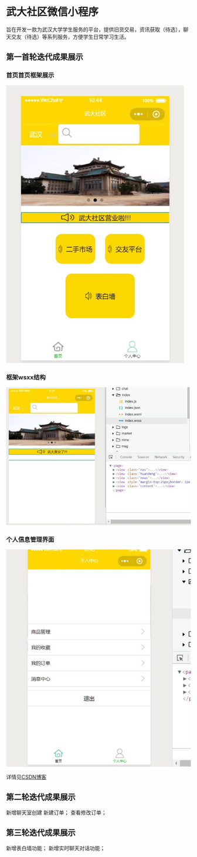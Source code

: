 # 武大社区微信小程序
旨在开发一款为武汉大学学生服务的平台，提供旧货交易，资讯获取（待选），聊天交友（待选）等系列服务，方便学生日常学习生活。
## 第一首轮迭代成果展示

### 首页首页框架展示

![首页框架展示](https://github.com/loweasy/-vx-/blob/The-First-iteration/7DC88D05AF3725C896C12710151C30B9.jpg)
### 框架wsxx结构

![框架wxss结构](https://github.com/loweasy/-vx-/blob/The-First-iteration/0150E82E625E886C26CF47DC7D171A2B.jpg)
### 个人信息管理界面

![个人信息管理](https://github.com/loweasy/-vx-/blob/The-First-iteration/62EC10B8BA0D0E630184215E9E682B8C.jpg)

详情见[CSDN博客](https://blog.csdn.net/weixin_44588455)
## 第二轮迭代成果展示
  新增聊天室创建
  新建订单；
  查看修改订单；
  
## 第三轮迭代成果展示
  新增表白墙功能；
  新增实时聊天对话功能；

